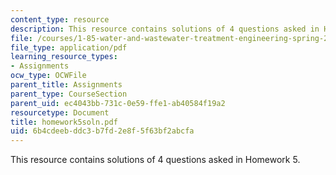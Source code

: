 ```yaml
---
content_type: resource
description: This resource contains solutions of 4 questions asked in Homework 5.
file: /courses/1-85-water-and-wastewater-treatment-engineering-spring-2006/6b4cdeebddc3b7fd2e8f5f63bf2abcfa_homework5soln.pdf
file_type: application/pdf
learning_resource_types:
- Assignments
ocw_type: OCWFile
parent_title: Assignments
parent_type: CourseSection
parent_uid: ec4043bb-731c-0e59-ffe1-ab40584f19a2
resourcetype: Document
title: homework5soln.pdf
uid: 6b4cdeeb-ddc3-b7fd-2e8f-5f63bf2abcfa
---
```

This resource contains solutions of 4 questions asked in Homework 5.

